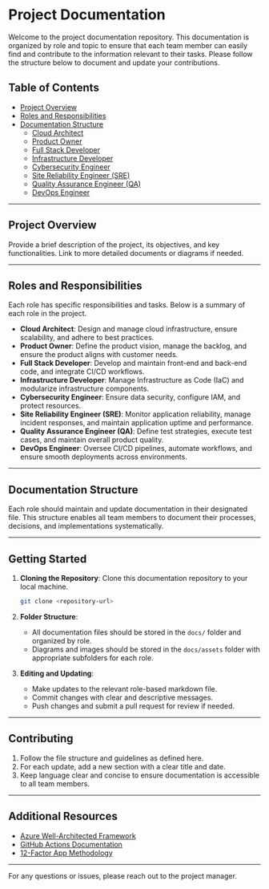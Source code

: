 # Project Documentation

Welcome to the project documentation repository. This documentation is organized by role and topic to ensure that each team member can easily find and contribute to the information relevant to their tasks. Please follow the structure below to document and update your contributions.

## Table of Contents

- [Project Overview](#project-overview)
- [Roles and Responsibilities](#roles-and-responsibilities)
- [Documentation Structure](#documentation-structure)
  - [Cloud Architect](docs/cloud_architect.md)
  - [Product Owner](docs/product_owner.md)
  - [Full Stack Developer](docs/full_stack_developer.md)
  - [Infrastructure Developer](docs/infrastructure_developer.md)
  - [Cybersecurity Engineer](docs/cybersecurity_engineer.md)
  - [Site Reliability Engineer (SRE)](docs/sre.md)
  - [Quality Assurance Engineer (QA)](docs/qa_engineer.md)
  - [DevOps Engineer](docs/devops_engineer.md)

---

## Project Overview

Provide a brief description of the project, its objectives, and key functionalities. Link to more detailed documents or diagrams if needed.

---

## Roles and Responsibilities

Each role has specific responsibilities and tasks. Below is a summary of each role in the project.

- **Cloud Architect**: Design and manage cloud infrastructure, ensure scalability, and adhere to best practices.
- **Product Owner**: Define the product vision, manage the backlog, and ensure the product aligns with customer needs.
- **Full Stack Developer**: Develop and maintain front-end and back-end code, and integrate CI/CD workflows.
- **Infrastructure Developer**: Manage Infrastructure as Code (IaC) and modularize infrastructure components.
- **Cybersecurity Engineer**: Ensure data security, configure IAM, and protect resources.
- **Site Reliability Engineer (SRE)**: Monitor application reliability, manage incident responses, and maintain application uptime and performance.
- **Quality Assurance Engineer (QA)**: Define test strategies, execute test cases, and maintain overall product quality.
- **DevOps Engineer**: Oversee CI/CD pipelines, automate workflows, and ensure smooth deployments across environments.

---

## Documentation Structure

Each role should maintain and update documentation in their designated file. This structure enables all team members to document their processes, decisions, and implementations systematically.

---

## Getting Started

1. **Cloning the Repository**: Clone this documentation repository to your local machine.
    ```bash
    git clone <repository-url>
    ```

2. **Folder Structure**:
    - All documentation files should be stored in the `docs/` folder and organized by role.
    - Diagrams and images should be stored in the `docs/assets` folder with appropriate subfolders for each role.

3. **Editing and Updating**:
    - Make updates to the relevant role-based markdown file.
    - Commit changes with clear and descriptive messages.
    - Push changes and submit a pull request for review if needed.

---

## Contributing

1. Follow the file structure and guidelines as defined here.
2. For each update, add a new section with a clear title and date.
3. Keep language clear and concise to ensure documentation is accessible to all team members.

---

## Additional Resources

- [Azure Well-Architected Framework](https://learn.microsoft.com/en-us/azure/well-architected/)
- [GitHub Actions Documentation](https://docs.github.com/en/actions)
- [12-Factor App Methodology](https://12factor.net/)

---

For any questions or issues, please reach out to the project manager.
